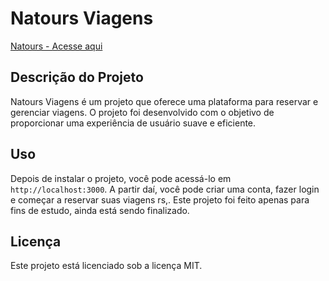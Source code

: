 # Natours Viagens

[Natours - Acesse aqui](https://natours-viagens.onrender.com/)

## Descrição do Projeto
Natours Viagens é um projeto que oferece uma plataforma para reservar e gerenciar viagens. O projeto foi desenvolvido com o objetivo de proporcionar uma experiência de usuário suave e eficiente.

## Uso
Depois de instalar o projeto, você pode acessá-lo em `http://localhost:3000`. A partir daí, você pode criar uma conta, fazer login e 
começar a reservar suas viagens rs,. Este projeto foi feito apenas para fins de estudo, ainda está sendo finalizado.

## Licença
Este projeto está licenciado sob a licença MIT.
